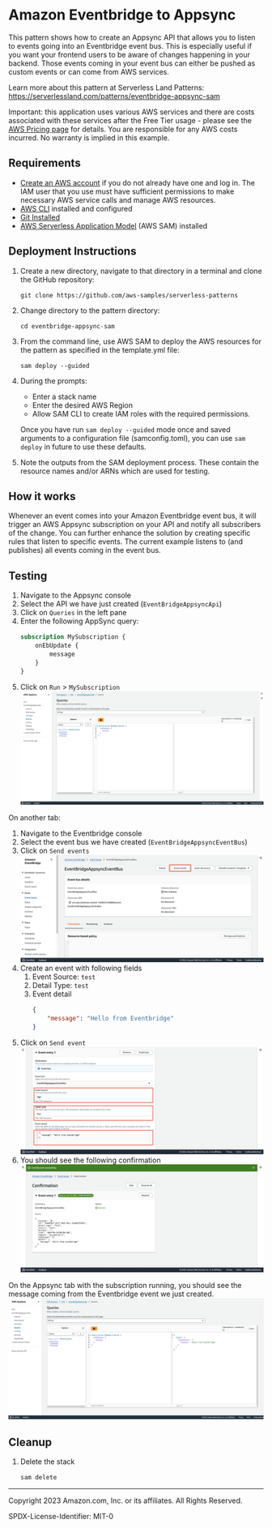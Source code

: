 # Amazon Eventbridge to Appsync

This pattern shows how to create an Appsync API that allows you to listen to events going into an Eventbridge event bus. This is especially useful if you want your frontend users to be aware of changes happening in your backend. Those events coming in your event bus can either be pushed as custom events or can come from AWS services.

Learn more about this pattern at Serverless Land Patterns: https://serverlessland.com/patterns/eventbridge-appsync-sam

Important: this application uses various AWS services and there are costs associated with these services after the Free Tier usage - please see the [AWS Pricing page](https://aws.amazon.com/pricing/) for details. You are responsible for any AWS costs incurred. No warranty is implied in this example.

## Requirements

* [Create an AWS account](https://portal.aws.amazon.com/gp/aws/developer/registration/index.html) if you do not already have one and log in. The IAM user that you use must have sufficient permissions to make necessary AWS service calls and manage AWS resources.
* [AWS CLI](https://docs.aws.amazon.com/cli/latest/userguide/install-cliv2.html) installed and configured
* [Git Installed](https://git-scm.com/book/en/v2/Getting-Started-Installing-Git)
* [AWS Serverless Application Model](https://docs.aws.amazon.com/serverless-application-model/latest/developerguide/serverless-sam-cli-install.html) (AWS SAM) installed

## Deployment Instructions

1. Create a new directory, navigate to that directory in a terminal and clone the GitHub repository:
    ``` 
    git clone https://github.com/aws-samples/serverless-patterns
    ```
1. Change directory to the pattern directory:
    ```
    cd eventbridge-appsync-sam
    ```
1. From the command line, use AWS SAM to deploy the AWS resources for the pattern as specified in the template.yml file:
    ```
    sam deploy --guided
    ```
1. During the prompts:
    * Enter a stack name
    * Enter the desired AWS Region
    * Allow SAM CLI to create IAM roles with the required permissions.

    Once you have run `sam deploy --guided` mode once and saved arguments to a configuration file (samconfig.toml), you can use `sam deploy` in future to use these defaults.

1. Note the outputs from the SAM deployment process. These contain the resource names and/or ARNs which are used for testing.

## How it works

Whenever an event comes into your Amazon Eventbridge event bus, it will trigger an AWS Appsync subscription on your API and notify all subscribers of the change. You can further enhance the solution by creating specific rules that listen to specific events. The current example listens to (and publishes) all events coming in the event bus.

## Testing

1. Navigate to the Appsync console
2. Select the API we have just created (`EventBridgeAppsyncApi`)
3. Click on `Queries` in the left pane
4. Enter the following AppSync query:
    ```graphql
    subscription MySubscription {
        onEbUpdate {
            message
        }
    }
    ```
5. Click on `Run` > `MySubscription`
    ![appsync-1](images/appsync-1.png)

On another tab:
1. Navigate to the Eventbridge console
2. Select the event bus we have created (`EventBridgeAppsyncEventBus`)
3. Click on `Send events`
    ![eventbridge-1](images/eventbridge-1.png)
4. Create an event with following fields
   1. Event Source: `test`
   2. Detail Type: `test`
   3. Event detail
        ```json
        {
            "message": "Hello from Eventbridge"
        }
        ```
5. Click on `Send event`
    ![eventbridge-2](images/eventbridge-2.png)
6. You should see the following confirmation
    ![eventbridge-3](images/eventbridge-3.png)

On the Appsync tab with the subscription running, you should see the message coming from the Eventbridge event we just created.
    ![appsync-2](images/appsync-2.png)

## Cleanup
 
1. Delete the stack
    ```bash
    sam delete
    ```
----
Copyright 2023 Amazon.com, Inc. or its affiliates. All Rights Reserved.

SPDX-License-Identifier: MIT-0